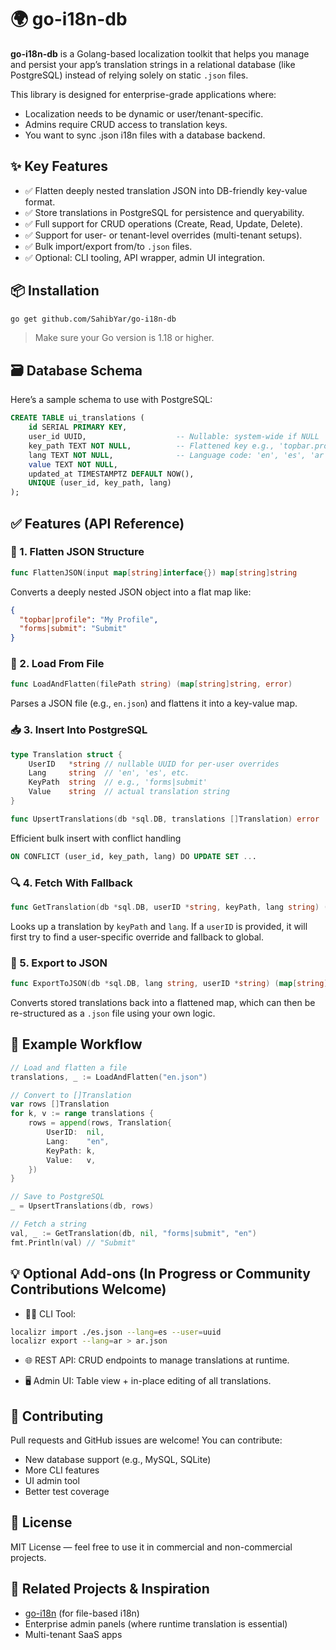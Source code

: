 # 🌍 go-i18n-db

**go-i18n-db** is a Golang-based localization toolkit that helps you manage and persist your app’s translation strings in a relational database (like PostgreSQL) instead of relying solely on static `.json` files.

This library is designed for enterprise-grade applications where:
*	Localization needs to be dynamic or user/tenant-specific.
*	Admins require CRUD access to translation keys.
*	You want to sync .json i18n files with a database backend.
 
## ✨ Key Features
*	✅ Flatten deeply nested translation JSON into DB-friendly key-value format.
*	✅ Store translations in PostgreSQL for persistence and queryability.
*	✅ Full support for CRUD operations (Create, Read, Update, Delete).
*	✅ Support for user- or tenant-level overrides (multi-tenant setups).
*	✅ Bulk import/export from/to `.json` files.
*	✅ Optional: CLI tooling, API wrapper, admin UI integration.

## 📦 Installation
```bash
go get github.com/SahibYar/go-i18n-db
```
> Make sure your Go version is 1.18 or higher.

## 🗃️ Database Schema
Here’s a sample schema to use with PostgreSQL:
```SQL
CREATE TABLE ui_translations (
    id SERIAL PRIMARY KEY,
    user_id UUID,                    -- Nullable: system-wide if NULL
    key_path TEXT NOT NULL,          -- Flattened key e.g., 'topbar.profile'
    lang TEXT NOT NULL,              -- Language code: 'en', 'es', 'ar', etc.
    value TEXT NOT NULL,
    updated_at TIMESTAMPTZ DEFAULT NOW(),
    UNIQUE (user_id, key_path, lang)
);
```

## ✅ Features (API Reference)
### 🧩 1. Flatten JSON Structure
```go
func FlattenJSON(input map[string]interface{}) map[string]string
```
Converts a deeply nested JSON object into a flat map like:
```json
{
  "topbar|profile": "My Profile",
  "forms|submit": "Submit"
}
```
### 🧩 2. Load From File
```go
func LoadAndFlatten(filePath string) (map[string]string, error)
```
Parses a JSON file (e.g., `en.json`) and flattens it into a key-value map.

### 📥 3. Insert Into PostgreSQL
```go
type Translation struct {
    UserID   *string // nullable UUID for per-user overrides
    Lang     string  // 'en', 'es', etc.
    KeyPath  string  // e.g., 'forms|submit'
    Value    string  // actual translation string
}

func UpsertTranslations(db *sql.DB, translations []Translation) error
```
Efficient bulk insert with conflict handling
```SQL
ON CONFLICT (user_id, key_path, lang) DO UPDATE SET ...
```
### 🔍 4. Fetch With Fallback
```go
func GetTranslation(db *sql.DB, userID *string, keyPath, lang string) (string, error)
```
Looks up a translation by `keyPath` and `lang`. If a `userID` is provided, it will first try to find a user-specific override and fallback to global.

### 🔁 5. Export to JSON
```go
func ExportToJSON(db *sql.DB, lang string, userID *string) (map[string]string, error)
```
Converts stored translations back into a flattened map, which can then be re-structured as a `.json` file using your own logic.

## 🧪 Example Workflow
```go
// Load and flatten a file
translations, _ := LoadAndFlatten("en.json")

// Convert to []Translation
var rows []Translation
for k, v := range translations {
    rows = append(rows, Translation{
        UserID:  nil,
        Lang:    "en",
        KeyPath: k,
        Value:   v,
    })
}

// Save to PostgreSQL
_ = UpsertTranslations(db, rows)

// Fetch a string
val, _ := GetTranslation(db, nil, "forms|submit", "en")
fmt.Println(val) // "Submit"
```
## 💡 Optional Add-ons (In Progress or Community Contributions Welcome)
* 🧑‍💻 CLI Tool:
```bash
localizr import ./es.json --lang=es --user=uuid
localizr export --lang=ar > ar.json
```

* 🌐 REST API:
CRUD endpoints to manage translations at runtime.

* 🖥️ Admin UI:
Table view + in-place editing of all translations.

## 🙌 Contributing

Pull requests and GitHub issues are welcome! You can contribute:
* New database support (e.g., MySQL, SQLite)
* More CLI features
* UI admin tool
* Better test coverage

## 📄 License

MIT License — feel free to use it in commercial and non-commercial projects.

## 🔗 Related Projects & Inspiration
* [go-i18n](https://github.com/nicksnyder/go-i18n) (for file-based i18n)
* Enterprise admin panels (where runtime translation is essential)
* Multi-tenant SaaS apps
